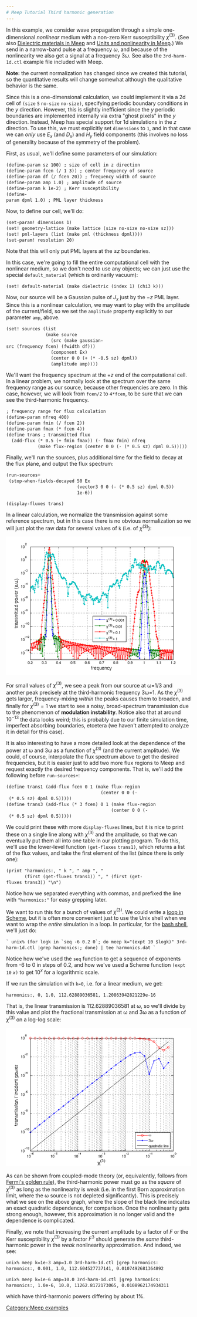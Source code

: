 ```yaml
---
# Meep Tutorial Third harmonic generation
---
```


In this example, we consider wave propagation through a simple one-dimensional *nonlinear* medium with a non-zero Kerr susceptibility $\chi^{(3)}$. (See also [Dielectric materials in Meep](Materials_in_Meep.md) and [Units and nonlinearity in Meep](Units_and_nonlinearity_in_Meep.md).) We send in a narrow-band pulse at a frequency $\omega$, and because of the nonlinearity we also get a signal at a frequency $3\omega$. See also the `3rd-harm-1d.ctl` example file included with Meep.

**Note:** the current normalization has changed since we created this tutorial, so the quantitative results will change somewhat although the qualitative behavior is the same.

Since this is a one-dimensional calculation, we could implement it via a 2d cell of `(size` `S` `no-size` `no-size)`, specifying periodic boundary conditions in the $y$ direction. However, this is slightly inefficient since the $y$ periodic boundaries are implemented internally via extra "ghost pixels" in the $y$ direction. Instead, Meep has special support for 1d simulations in the $z$ direction. To use this, we must explicitly set `dimensions` to `1`, and in that case we can *only* use $E_x$ (and $D_x$) and $H_y$ field components (this involves no loss of generality because of the symmetry of the problem).

First, as usual, we'll define some parameters of our simulation:

```
(define-param sz 100) ; size of cell in z direction
(define-param fcen (/ 1 3)) ; center frequency of source
(define-param df (/ fcen 20)) ; frequency width of source
(define-param amp 1.0) ; amplitude of source
(define-param k 1e-2) ; Kerr susceptibility
(define-param dpml 1.0) ; PML layer thickness                                   
```


Now, to define our cell, we'll do:

```
(set-param! dimensions 1)
(set! geometry-lattice (make lattice (size no-size no-size sz)))
(set! pml-layers (list (make pml (thickness dpml))))
(set-param! resolution 20)
```


Note that this will only put PML layers at the $\pm z$ boundaries.

In this case, we're going to fill the entire computational cell with the nonlinear medium, so we don't need to use any objects; we can just use the special `default_material` (which is ordinarily vacuum):

```
(set! default-material (make dielectric (index 1) (chi3 k)))
```


Now, our source will be a Gaussian pulse of $J_x$ just by the $-z$ PML layer. Since this is a nonlinear calculation, we may want to play with the amplitude of the current/field, so we set the `amplitude` property explicitly to our parameter `amp`, above.

```
(set! sources (list
               (make source
                 (src (make gaussian-src (frequency fcen) (fwidth df)))
                 (component Ex)
                 (center 0 0 (+ (* -0.5 sz) dpml))
                 (amplitude amp))))
```


We'll want the frequency spectrum at the $+z$ end of the computational cell. In a linear problem, we normally look at the spectrum over the same frequency range as our source, because other frequencies are zero. In this case, however, we will look from `fcen/2` to `4*fcen`, to be sure that we can see the third-harmonic frequency.

```
; frequency range for flux calculation                                          
(define-param nfreq 400)
(define-param fmin (/ fcen 2))
(define-param fmax (* fcen 4))
(define trans ; transmitted flux                                                
  (add-flux (* 0.5 (+ fmin fmax)) (- fmax fmin) nfreq
            (make flux-region (center 0 0 (- (* 0.5 sz) dpml 0.5)))))
```


Finally, we'll run the sources, plus additional time for the field to decay at the flux plane, and output the flux spectrum:

```
(run-sources+
 (stop-when-fields-decayed 50 Ex
                           (vector3 0 0 (- (* 0.5 sz) dpml 0.5))
                           1e-6))
```


```
(display-fluxes trans)
```


In a linear calculation, we normalize the transmission against some reference spectrum, but in this case there is no obvious normalization so we will just plot the raw data for several values of `k` (i.e. of $\chi^{(3)}$):


![center|Transmitted flux for nonlinear media.](../images/3rd-harm-1d-flux.png)



For small values of $\chi^{(3)}$, we see a peak from our source at ω=1/3 and another peak precisely at the third-harmonic frequency 3ω=1. As the $\chi^{(3)}$ gets larger, frequency-mixing *within* the peaks causes them to broaden, and finally for $\chi^{(3)}=1$ we start to see a noisy, broad-spectrum transmission due to the phenomenon of **modulation instability**. Notice also that at around $10^{-13}$ the data looks weird; this is probably due to our finite simulation time, imperfect absorbing boundaries, etcetera (we haven't attempted to analyze it in detail for this case).

It is also interesting to have a more detailed look at the dependence of the power at ω and 3ω as a function of $\chi^{(3)}$ (and the current amplitude). We could, of course, interpolate the flux spectrum above to get the desired frequencies, but it is easier just to add two more flux regions to Meep and request exactly the desired frequency components. That is, we'll add the following before `run-sources+`:

```
(define trans1 (add-flux fcen 0 1 (make flux-region
                                    (center 0 0 (- (* 0.5 sz) dpml 0.5)))))
(define trans3 (add-flux (* 3 fcen) 0 1 (make flux-region
                                        (center 0 0 (- (* 0.5 sz) dpml 0.5)))))
```


We could print these with more `display-fluxes` lines, but it is nice to print these on a single line along with $\chi^{(3)}$ and the amplitude, so that we can eventually put them all into one table in our plotting program. To do this, we'll use the lower-level function `(get-fluxes` `trans1)`, which returns a list of the flux values, and take the first element of the list (since there is only one):

```
(print "harmonics:, " k ", " amp ", "
       (first (get-fluxes trans1)) ", " (first (get-fluxes trans3)) "\n")
```


Notice how we separated everything with commas, and prefixed the line with `"harmonics:"` for easy grepping later.

We want to run this for a bunch of values of $\chi^{(3)}$. We could write a [loop in Scheme](Guile_and_Scheme_links#How_to_write_a_loop_in_Scheme.md), but it is often more convenient just to use the Unix shell when we want to wrap the *entire* simulation in a loop. In particular, for the [bash shell](https://en.wikipedia.org/wiki/Bash), we'll just do:

```
` unix% (for logk in `seq -6 0.2 0`; do meep k="(expt 10 $logk)" 3rd-harm-1d.ctl |grep harmonics:; done) | tee harmonics.dat `
```


Notice how we've used the `seq` function to get a sequence of exponents from -6 to 0 in steps of 0.2, and how we've used a Scheme function `(expt` `10` *`x`*`)` to get $10^x$ for a logarithmic scale.

If we run the simulation with `k=0`, i.e. for a linear medium, we get:

```
harmonics:, 0, 1.0, 112.62889036581, 1.20863942821229e-16
```


That is, the linear transmission is 112.62889036581 at ω, so we'll divide by this value and plot the fractional transmission at ω and 3ω as a function of $\chi^{(3)}$ on a log-log scale:


![center|Transmission vs. Kerr coefficient](../images/3rd-harm-1d-vs-chi.png)



As can be shown from coupled-mode theory (or, equivalently, follows from [Fermi's golden rule](https://en.wikipedia.org/wiki/Fermi's_golden_rule)), the third-harmonic power must go as the *square* of $\chi^{(3)}$ as long as the nonlinearity is weak (i.e. in the first Born approximation limit, where the ω source is not depleted significantly). This is precisely what we see on the above graph, where the slope of the black line indicates an exact quadratic dependence, for comparison. Once the nonlinearity gets strong enough, however, this approximation is no longer valid and the dependence is complicated.

Finally, we note that increasing the current amplitude by a factor of $F$ or the Kerr susceptibility $\chi^{(3)}$ by a factor $F^3$ should generate the *same* third-harmonic power in the *weak* nonlinearity approximation. And indeed, we see:

```
unix% meep k=1e-3 amp=1.0 3rd-harm-1d.ctl |grep harmonics:
harmonics:, 0.001, 1.0, 112.604527737141, 0.0107492681364892
```


```
unix% meep k=1e-6 amp=10.0 3rd-harm-1d.ctl |grep harmonics:
harmonics:, 1.0e-6, 10.0, 11262.8172173065, 0.0108962174934311
```


which have third-harmonic powers differing by about 1%.

[Category:Meep examples](Meep_examples.md)
